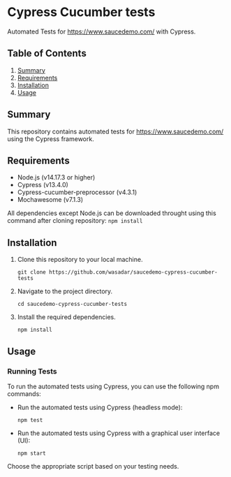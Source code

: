# Cypress Cucumber tests

Automated Tests for https://www.saucedemo.com/ with Cypress.

## Table of Contents
1. [Summary](#summary)
2. [Requirements](#requirements)
3. [Installation](#installation)
4. [Usage](#usage)

## Summary
This repository contains automated tests for https://www.saucedemo.com/ using the Cypress framework.

## Requirements
- Node.js (v14.17.3 or higher)
- Cypress (v13.4.0)
- Cypress-cucumber-preprocessor (v4.3.1)
- Mochawesome (v7.1.3)


All dependencies except Node.js can be downloaded throught using this command after cloning repository:
    ```
    npm install
    ```

## Installation
1. Clone this repository to your local machine.
    ```
    git clone https://github.com/wasadar/saucedemo-cypress-cucumber-tests
    ```

2. Navigate to the project directory.
    ```
    cd saucedemo-cypress-cucumber-tests
    ```

3. Install the required dependencies.
    ```
    npm install
    ```

## Usage
### Running Tests
To run the automated tests using Cypress, you can use the following npm commands:

- Run the automated tests using Cypress (headless mode):
    ```
    npm test
    ```

- Run the automated tests using Cypress with a graphical user interface (UI):
    ```
    npm start
    ```

Choose the appropriate script based on your testing needs.